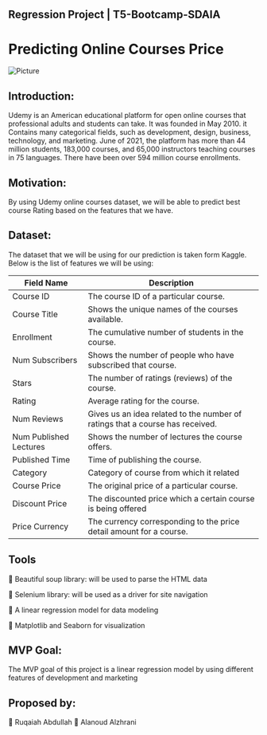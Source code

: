 ## Regression Project | T5-Bootcamp-SDAIA

# Predicting Online Courses Price

![Picture](https://latestgamestories.com/wp-content/uploads/2022/01/udemy-2587861.jpg) 

## Introduction:
Udemy is an American educational platform for open online courses that professional adults and students can take. It was founded in May 2010. it Contains many categorical fields, such as development, design, business, technology, and marketing.
June of 2021, the platform has more than 44 million students, 183,000 courses, and 65,000 instructors teaching courses in 75 languages. There have been over 594 million course enrollments.


## 	Motivation:

By using Udemy online courses dataset, we will be able to predict best course Rating based on the features that we have.


## 	Dataset:

The dataset that we will be using for our prediction is taken form Kaggle.
Below is the list of features we will be using:




| Field Name            | Description                                                                                                |
|-----------------------|------------------------------------------------------------------------------------------------------------|
|Course ID          | The course ID of a particular course.                            |
|Course Title                    | Shows the unique names of the courses available.                                                              |
|Enrollment                  |The cumulative number of students in the course.                                                              |
|Num Subscribers            | Shows the number of people who have subscribed that course.                                                                      |
|Stars                 | The number of ratings (reviews) of the course.  |
|Rating           | Average rating for the course. |
|Num Reviews       |Gives us an idea related to the number of ratings that a course has received.                 |
|Num Published Lectures           | Shows the number of lectures the course offers.                                                     |
|Published Time        | Time of publishing the course.                                                        |
|Category             | Category of course from which it related                                                               |
|Course Price        | The original price of a particular course.                                                      |
|Discount Price             | The discounted price which a certain course is being offered |
|Price Currency         | The currency corresponding to the price detail amount for a course. |



## 	Tools
	Beautiful soup library: will be used to parse the HTML data

	Selenium library: will be used as a driver for site navigation

	A linear regression model for data modeling


	Matplotlib and Seaborn for visualization

## 	MVP Goal:
The MVP goal of this project is a linear regression model by using different features of development and marketing



##  Proposed by:
	Ruqaiah Abdullah
	Alanoud Alzhrani


